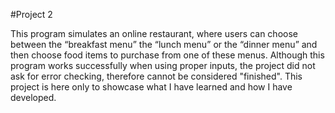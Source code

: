 #Project 2

This program simulates an online restaurant, where users can choose between the “breakfast menu” the “lunch menu” or the “dinner menu” and then choose food items to purchase from one of these menus. Although this program works successfully when using proper inputs, the project did not ask for error checking, therefore cannot be considered "finished". This project is here only to showcase what I have learned and how I have developed.
